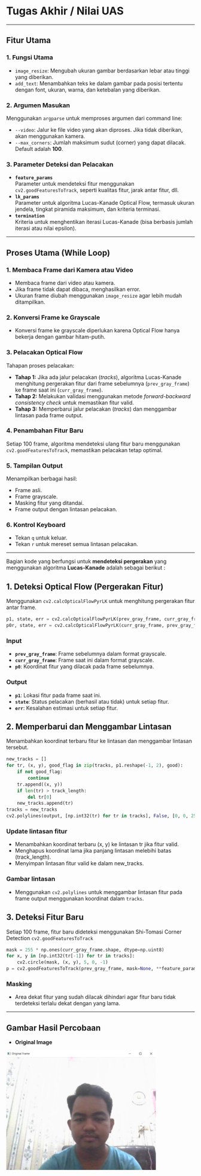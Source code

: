 # Tugas Akhir / Nilai UAS 
---
 
## Fitur Utama
### 1. **Fungsi Utama**
- `image_resize`: Mengubah ukuran gambar berdasarkan lebar atau tinggi yang diberikan.
- `add_text`: Menambahkan teks ke dalam gambar pada posisi tertentu dengan font, ukuran, warna, dan ketebalan yang diberikan.

### 2. **Argumen Masukan**
Menggunakan `argparse` untuk memproses argumen dari command line:
- `--video`: Jalur ke file video yang akan diproses. Jika tidak diberikan, akan menggunakan kamera.
- `--max_corners`: Jumlah maksimum sudut (corner) yang dapat dilacak. Default adalah **100**.

### 3. **Parameter Deteksi dan Pelacakan**
- **`feature_params`**  
  Parameter untuk mendeteksi fitur menggunakan `cv2.goodFeaturesToTrack`, seperti kualitas fitur, jarak antar fitur, dll.
- **`lk_params`**  
  Parameter untuk algoritma Lucas-Kanade Optical Flow, termasuk ukuran jendela, tingkat piramida maksimum, dan kriteria terminasi.
- **`termination`**  
  Kriteria untuk menghentikan iterasi Lucas-Kanade (bisa berbasis jumlah iterasi atau nilai epsilon).

---

## Proses Utama (While Loop)

### 1. **Membaca Frame dari Kamera atau Video**
- Membaca frame dari video atau kamera.
- Jika frame tidak dapat dibaca, menghasilkan error.
- Ukuran frame diubah menggunakan `image_resize` agar lebih mudah ditampilkan.

### 2. **Konversi Frame ke Grayscale**
- Konversi frame ke grayscale diperlukan karena Optical Flow hanya bekerja dengan gambar hitam-putih.

### 3. **Pelacakan Optical Flow**
Tahapan proses pelacakan:
- **Tahap 1:** Jika ada jalur pelacakan (*tracks*), algoritma Lucas-Kanade menghitung pergerakan fitur dari frame sebelumnya (`prev_gray_frame`) ke frame saat ini (`curr_gray_frame`).
- **Tahap 2:** Melakukan validasi menggunakan metode *forward-backward consistency check* untuk memastikan fitur valid.
- **Tahap 3:** Memperbarui jalur pelacakan (*tracks*) dan menggambar lintasan pada frame output.

### 4. **Penambahan Fitur Baru**
Setiap 100 frame, algoritma mendeteksi ulang fitur baru menggunakan `cv2.goodFeaturesToTrack`, memastikan pelacakan tetap optimal.

### 5. **Tampilan Output**
Menampilkan berbagai hasil:
- Frame asli.
- Frame grayscale.
- Masking fitur yang ditandai.
- Frame output dengan lintasan pelacakan.

### 6. **Kontrol Keyboard**
- Tekan `q` untuk keluar.
- Tekan `r` untuk mereset semua lintasan pelacakan.

---
Bagian kode yang berfungsi untuk **mendeteksi pergerakan** yang menggunakan algoritma **Lucas-Kanade** adalah sebagai berikut : 
## 1. Deteksi Optical Flow (Pergerakan Fitur)
Menggunakan `cv2.calcOpticalFlowPyrLK` untuk menghitung pergerakan fitur antar frame.

```python
p1, state, err = cv2.calcOpticalFlowPyrLK(prev_gray_frame, curr_gray_frame, p0, None, **lk_params)
p0r, state, err = cv2.calcOpticalFlowPyrLK(curr_gray_frame, prev_gray_frame, p1, None, **lk_params)
```

### Input
- **`prev_gray_frame`**: Frame sebelumnya dalam format grayscale.
- **`curr_gray_frame`**: Frame saat ini dalam format grayscale.
- **`p0`**: Koordinat fitur yang dilacak pada frame sebelumnya.
### Output
- **`p1`**: Lokasi fitur pada frame saat ini.
- **`state`**: Status pelacakan (berhasil atau tidak) untuk setiap fitur.
- **`err`**: Kesalahan estimasi untuk setiap fitur.

## 2. Memperbarui dan Menggambar Lintasan
Menambahkan koordinat terbaru fitur ke lintasan dan menggambar lintasan tersebut.

```python
new_tracks = []
for tr, (x, y), good_flag in zip(tracks, p1.reshape(-1, 2), good):
    if not good_flag:
        continue
    tr.append((x, y))
    if len(tr) > track_length:
        del tr[0]
    new_tracks.append(tr)
tracks = new_tracks
cv2.polylines(output, [np.int32(tr) for tr in tracks], False, [0, 0, 255], 2)
```

### Update lintasan fitur
- Menambahkan koordinat terbaru (x, y) ke lintasan tr jika fitur valid.
- Menghapus koordinat lama jika panjang lintasan melebihi batas (track_length).
- Menyimpan lintasan fitur valid ke dalam new_tracks.
### Gambar lintasan
- Menggunakan `cv2.polylines` untuk menggambar lintasan fitur pada frame output menggunakan koordinat dalam `tracks`.

## 3. Deteksi Fitur Baru
Setiap 100 frame, fitur baru dideteksi menggunakan Shi-Tomasi Corner Detection `cv2.goodFeaturesToTrack`

```python
mask = 255 * np.ones(curr_gray_frame.shape, dtype=np.uint8)
for x, y in [np.int32(tr[-1]) for tr in tracks]:
    cv2.circle(mask, (x, y), 5, 0, -1)
p = cv2.goodFeaturesToTrack(prev_gray_frame, mask=None, **feature_params)
```

### Masking
- Area dekat fitur yang sudah dilacak dihindari agar fitur baru tidak terdeteksi terlalu dekat dengan yang lama.
---
**Gambar Hasil Percobaan**
--

- **Original Image**
<img src="https://github.com/Ridho592/Project-PCD/blob/main/Pengujian%20Kualitas%20Citra%20dan%20UAS/Hasil%20image%20LucasKanadeTracking/original%20frame.png" alt="Original Image" width="400" /> 
